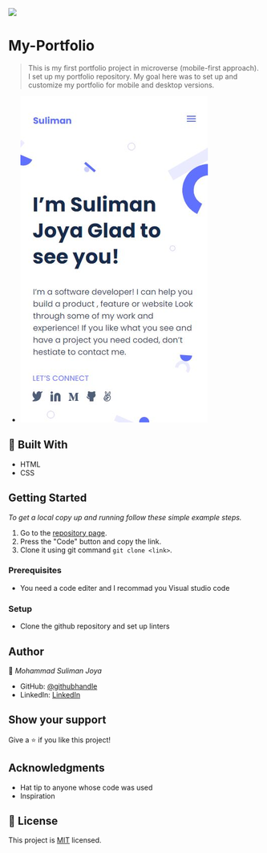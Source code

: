 
![](https://img.shields.io/badge/Microverse-blueviolet)

# My-Portfolio

> This is my first portfolio project in microverse (mobile-first approach).
  I set up my portfolio repository. My goal here was to set up and customize my portfolio for mobile and desktop versions.

- ![screenshot](/images/project-screenshot.JPG)

## :hammer: Built With

- HTML
- CSS

## Getting Started

*To get a local copy up and running follow these simple example steps.*

1. Go to the [repository page](https://github.com/SulimanJoya/My-Portfolio).
2. Press the "Code" button and copy the link.
3. Clone it using git command `git clone <link>`.

### Prerequisites
- You need a code editer and I recommad you Visual studio code

### Setup
- Clone the github repository and set up linters

## Author

👤 *Mohammad Suliman Joya*

- GitHub: [@githubhandle](https://github.com/SulimanJoya)
- LinkedIn: [LinkedIn](https://www.linkedin.com/in/sjoya66/)

## Show your support

Give a ⭐ if you like this project!

## Acknowledgments

- Hat tip to anyone whose code was used
- Inspiration


## 📝 License

This project is [MIT](./MIT.md) licensed.
